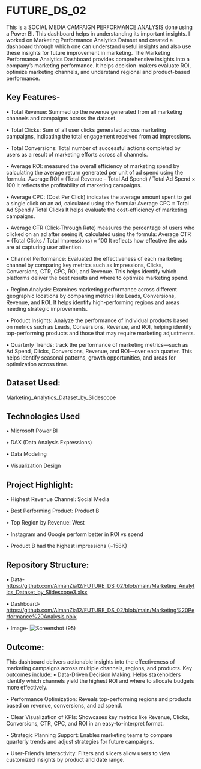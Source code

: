# FUTURE_DS_02
This is a SOCIAL MEDIA CAMPAIGN PERFORMANCE ANALYSIS done using a Power BI. This dashboard helps in understanding its important insights. I worked on Marketing Performance Analytics Dataset and created a dashboard through which one can understand useful insights and also use these insights for future improvement in marketing. 
The Marketing Performance Analytics Dashboard provides comprehensive insights into a company’s marketing performance. It helps decision-makers evaluate ROI, optimize marketing channels, and understand regional and product-based performance.

## Key Features-
•	Total Revenue: Summed up the revenue generated from all marketing channels and campaigns across the dataset.

•	Total Clicks: Sum of all user clicks generated across marketing campaigns, indicating the total engagement received from ad impressions.

•	Total Conversions: Total number of successful actions completed by users as a result of marketing efforts across all channels.

•	Average ROI: measured the overall efficiency of marketing spend by calculating the average return generated per unit of ad spend using the formula.
Average ROI = (Total Revenue – Total Ad Spend) / Total Ad Spend × 100
It reflects the profitability of marketing campaigns.

•	Average CPC: (Cost Per Click) indicates the average amount spent to get a single click on an ad, calculated using the formula:
Average CPC = Total Ad Spend / Total Clicks
It helps evaluate the cost-efficiency of marketing campaigns.

•	Average CTR (Click-Through Rate) measures the percentage of users who clicked on an ad after seeing it, calculated using the formula:
Average CTR = (Total Clicks / Total Impressions) × 100
It reflects how effective the ads are at capturing user attention.

•	Channel Performance: Evaluated the effectiveness of each marketing channel by comparing key metrics such as Impressions, Clicks, Conversions, CTR, CPC, ROI, and Revenue. This helps identify which platforms deliver the best results and where to optimize marketing spend.

•	Region Analysis: Examines marketing performance across different geographic locations by comparing metrics like Leads, Conversions, Revenue, and ROI. It helps identify high-performing regions and areas needing strategic improvements.

•	Product Insights: Analyze the performance of individual products based on metrics such as Leads, Conversions, Revenue, and ROI, helping identify top-performing products and those that may require marketing adjustments.

•	Quarterly Trends: track the performance of marketing metrics—such as Ad Spend, Clicks, Conversions, Revenue, and ROI—over each quarter. This helps identify seasonal patterns, growth opportunities, and areas for optimization across time.

## Dataset Used: 
Marketing_Analytics_Dataset_by_Slidescope

## Technologies Used
•	Microsoft Power BI

•	DAX (Data Analysis Expressions)

•	Data Modeling

•	Visualization Design

## Project Highlight:
•	Highest Revenue Channel: Social Media

•	Best Performing Product: Product B

•	Top Region by Revenue: West

•	Instagram and Google perform better in ROI vs spend

•	Product B had the highest impressions (~158K)

## Repository Structure:
•	Data- https://github.com/AimanZia12/FUTURE_DS_02/blob/main/Marketing_Analytics_Dataset_by_Slidescope3.xlsx

•	Dashboard- https://github.com/AimanZia12/FUTURE_DS_02/blob/main/Marketing%20Performance%20Analysis.pbix

•	Image- ![Screenshot (95)](https://github.com/user-attachments/assets/8986e153-6f81-448e-a6ef-449cb51056cc)


## Outcome:
This dashboard delivers actionable insights into the effectiveness of marketing campaigns across multiple channels, regions, and products. Key outcomes include:
•	 Data-Driven Decision Making: Helps stakeholders identify which channels yield the highest ROI and where to allocate budgets more effectively.

•	 Performance Optimization: Reveals top-performing regions and products based on revenue, conversions, and ad spend.

•	 Clear Visualization of KPIs: Showcases key metrics like Revenue, Clicks, Conversions, CTR, CPC, and ROI in an easy-to-interpret format.

•	 Strategic Planning Support: Enables marketing teams to compare quarterly trends and adjust strategies for future campaigns.

•	 User-Friendly Interactivity: Filters and slicers allow users to view customized insights by product and date range.







